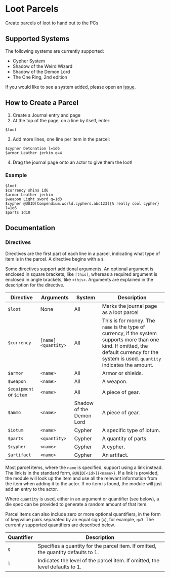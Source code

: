 # Loot Parcels

Create parcels of loot to hand out to the PCs

## Supported Systems

The following systems are currently supported:

* Cypher System
* Shadow of the Weird Wizard
* Shadow of the Demon Lord
* The One Ring, 2nd edition

If you would like to see a system added, please open an [issue](https://github.com/sweetrpg/lootparcels-foundryvtt/issues).

## How to Create a Parcel

1. Create a Journal entry and page
2. At the top of the page, on a line by itself, enter:
```
$loot
```
3. Add more lines, one line per item in the parcel:
```
$cypher Detonation l=1d6
$armor Leather jerkin q=4
```
4. Drag the journal page onto an actor to give them the loot!

### Example

```
$loot
$currency shins 1d6
$armor Leather jerkin
$weapon Light sword q=1d3
$cypher @UUID[Compendium.world.cyphers.abc123]{A really cool cypher} l=1d6
$parts 1d10
```

## Documentation

### Directives

Directives are the first part of each line in a parcel, indicating what type of item is in the parcel.
A directive begins with a `$`.

Some directives support additional arguments. An optional argument is enclosed in square brackets, like `[this]`,
whereas a required argument is enclosed in angle brackets, like `<this>`. Arguments are explained in the
description for the directive.

| Directive | Arguments | System | Description |
| - | - | - | - |
| `$loot` | None | All | Marks the journal page as a loot parcel |
| `$currency` | `[name] <quantity>` | All | This is for money. The `name` is the type of currency, if the system supports more than one kind. If omitted, the default currency for the system is used. `quantity` indicates the amount. |
| `$armor` | `<name>` | All | Armor or shields. |
| `$weapon` | `<name>` | All | A weapon. |
| `$equipment` or `$item` | `<name>` | All | A piece of gear. |
| `$ammo` | `<name>` | Shadow of the Demon Lord | A piece of gear. |
| `$iotum` | `<name>` | Cypher | A specific type of iotum. |
| `$parts` | `<quantity>` | Cypher | A quantity of parts. |
| `$cypher` | `<name>` | Cypher | A cypher. |
| `$artifact` | `<name>` | Cypher | An artifact. |

Most parcel items, where the `name` is specified, support using a link instead. The link is in the standard form,
`@UUID[<id>]{<name>}`. If a link is provided, the module will look up the item and use all the relevant information
from the item when adding it to the actor. If no item is found, the module will just add an entry to the actor.

Where `quantity` is used, either in an argument or quantifier (see below), a die spec can be provided to generate
a random amount of that item.

Parcel items can also include zero or more optional quantifiers, in the form of key/value pairs separated by an
equal sign (`=`), for example, `q=3`. The currently supported quantifiers are described below.

| Quantifier | Description |
| - | - |
| `q` | Specifies a quantity for the parcel item. If omitted, the quantity defaults to 1. |
| `l` | Indicates the level of the parcel item. If omitted, the level defaults to 1. |
